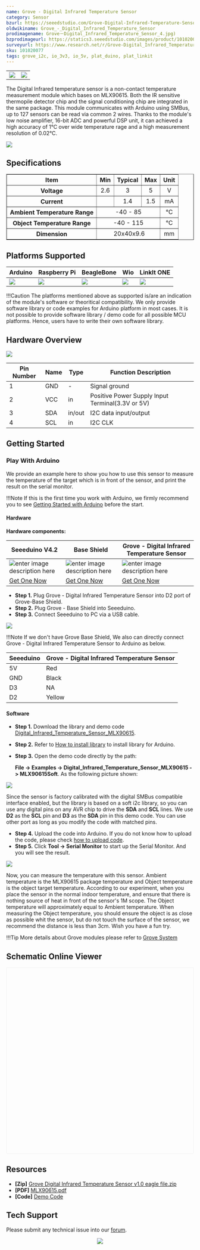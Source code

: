 ```yaml
---
name: Grove - Digital Infrared Temperature Sensor
category: Sensor
bzurl: https://seeedstudio.com/Grove-Digital-Infrared-Temperature-Sensor-p-2385.html
oldwikiname: Grove_-_Digital_Infrared_Temperature_Sensor
prodimagename: Grove－Digital_Infrared_Temperature_Sensor_4.jpg)
bzprodimageurl: https://statics3.seeedstudio.com/images/product/101020077 1.jpg
surveyurl: https://www.research.net/r/Grove-Digital_Infrared_Temperature_Sensor
sku: 101020077
tags: grove_i2c, io_3v3, io_5v, plat_duino, plat_linkit
---
```


<table>
    <tr>
        <td><img src="https://files.seeedstudio.com/wiki/Grove-Digital_Infrared_Temperature_Sensor/img/Grove－Digital_Infrared_Temperature_Sensor_1.jpg"></td>
        <td><img src="https://files.seeedstudio.com/wiki/Grove-Digital_Infrared_Temperature_Sensor/img/Grove－Digital_Infrared_Temperature_Sensor_2.jpg"></td>
    </tr>
</table>

The Digital Infrared temperature sensor is a non-contact temperature measurement module which bases on MLX90615. Both the IR sensitive thermopile detector chip and the signal conditioning chip are integrated in the same package. This module communicates with Arduino using SMBus, up to 127 sensors can be read via common 2 wires. Thanks to the module's low noise amplifier, 16-bit ADC and powerful DSP unit, it can achieved a high accuracy of 1℃ over wide temperature rage and a high measurement resolution of 0.02℃.

[![](https://files.seeedstudio.com/wiki/common/Get_One_Now_Banner.png)](https://www.seeedstudio.com/Grove-Digital-Infrared-Temperature-Sensor-p-2385.html)

Specifications
-------------

<table border="1" cellspacing="0" width="50%">
<tr>
<th>
Item
</th>
<th>
Min
</th>
<th>
Typical
</th>
<th>
Max
</th>
<th>
Unit
</th>
</tr>
<tr align="center">
<th scope="row">
Voltage
</th>
<td>
2.6
</td>
<td>
3
</td>
<td>
5
</td>
<td>
V
</td>
</tr>
<tr align="center">
<th scope="row">
Current
</th>
<td>
</td>
<td>
1.4
</td>
<td>
1.5
</td>
<td>
mA
</td>
</tr>
<tr align="center">
<th scope="row">
Ambient Temperature Range
</th>
<td colspan="3">
-40 - 85
</td>
<td>
℃
</td>
</tr>
<tr align="center">
<th scope="row">
Object Temperature Range
</th>
<td colspan="3">
-40 - 115
</td>
<td>
℃
</td>
</tr>
<tr align="center">
<th scope="row">
Dimension
</th>
<td colspan="3">
 20x40x9.6
</td>
<td>
mm
</td>
</tr>
</table>

Platforms Supported
-------------------

| Arduino                                                                                             | Raspberry Pi                                                                                             | BeagleBone                                                                                      | Wio                                                                                               | LinkIt ONE                                                                                         |
|-----------------------------------------------------------------------------------------------------|----------------------------------------------------------------------------------------------------------|-------------------------------------------------------------------------------------------------|---------------------------------------------------------------------------------------------------|----------------------------------------------------------------------------------------------------|
| ![](https://files.seeedstudio.com/wiki/wiki_english/docs/images/arduino_logo.jpg) | ![](https://files.seeedstudio.com/wiki/wiki_english/docs/images/raspberry_pi_logo_n.jpg) | ![](https://files.seeedstudio.com/wiki/wiki_english/docs/images/bbg_logo_n.jpg) | ![](https://files.seeedstudio.com/wiki/wiki_english/docs/images/wio_logo_n.jpg) | ![](https://files.seeedstudio.com/wiki/wiki_english/docs/images/linkit_logo.jpg) |

!!!Caution
    The platforms mentioned above as supported is/are an indication of the module's software or theoritical compatibility. We only provide software library or code examples for Arduino platform in most cases. It is not possible to provide software library / demo code for all possible MCU platforms. Hence, users have to write their own software library.



Hardware Overview
------------------

![](https://files.seeedstudio.com/wiki/Grove-Digital_Infrared_Temperature_Sensor/img/Grove－Digital_Infrared_Temperature_Sensor_4.jpg)

| Pin Number | Name | Type   | Function Description                             |
|------------|------|--------|--------------------------------------------------|
| 1          | GND  | -      | Signal ground                                    |
| 2          | VCC  | in     | Positive Power Supply Input Terminal(3.3V or 5V) |
| 3          | SDA  | in/out | I2C data input/output                            |
| 4          | SCL  | in     | I2C CLK                                          |



## Getting Started

### Play With Arduino

We provide an example here to show you how to use this sensor to measure the temperature of the target which is in front of the sensor, and print the result on the serial monitor.

!!!Note
    If this is the first time you work with Arduino, we firmly recommend you to see [Getting Started with Arduino](https://wiki.seeedstudio.com/Getting_Started_with_Arduino/) before the start.

#### Hardware

**Hardware components:**

| Seeeduino V4.2 | Base Shield|  Grove - Digital Infrared Temperature Sensor |
|--------------|-------------|-----------------|
|![enter image description here](https://files.seeedstudio.com/wiki/Grove_Light_Sensor/images/gs_1.jpg)|![enter image description here](https://files.seeedstudio.com/wiki/Grove_Light_Sensor/images/gs_4.jpg)|![enter image description here](https://files.seeedstudio.com/wiki/Grove-Digital_Infrared_Temperature_Sensor/img/thumbnail.jpg)|
|[Get One Now](https://www.seeedstudio.com/Seeeduino-V4.2-p-2517.html)|[Get One Now](https://www.seeedstudio.com/Base-Shield-V2-p-1378.html)|[Get One Now](https://www.seeedstudio.com/Grove-Digital-Infrared-Temperature-Sensor-p-2385.html)|

- **Step 1.** Plug Grove - Digital Infrared Temperature Sensor into D2 port of Grove-Base Shield.
- **Step 2.** Plug Grove - Base Shield into Seeeduino.
- **Step 3.** Connect Seeeduino to PC via a USB cable.


![](https://files.seeedstudio.com/wiki/Grove-Digital_Infrared_Temperature_Sensor/img/connection.JPG)


!!!Note
	If we don't have Grove Base Shield, We also can directly connect Grove - Digital Infrared Temperature Sensor to Arduino as below.

| Seeeduino       | Grove - Digital Infrared Temperature Sensor |
|---------------|-------------------------|
| 5V           | Red                     |
| GND           | Black                   |
| D3           | NA                   |
| D2            | Yellow                  |

#### Software


- **Step 1.** Download the library and demo code [Digital_Infrared_Temperature_Sensor_MLX90615](https://github.com/Seeed-Studio/Digital_Infrared_Temperature_Sensor_MLX90615).
- **Step 2.** Refer to [How to install library](https://wiki.seeedstudio.com/How_to_install_Arduino_Library) to install library for Arduino.
- **Step 3.** Open the demo code directly by the path:

  **File -> Examples -> Digital_Infrared_Temperature_Sensor_MLX90615 -> MLX90615Soft**. As the following picture shown:

![](https://files.seeedstudio.com/wiki/Grove-Digital_Infrared_Temperature_Sensor/img/example.png)

Since the sensor is factory calibrated with the digital SMBus compatible interface enabled, but the library is based on a soft i2c library, so you can use any digital pins on any AVR chip to drive the **SDA** and **SCL** lines. We use **D2** as the **SCL** pin and **D3** as the **SDA** pin in this demo code. You can use other port as long as you modify the code with matched pins.

- **Step 4.** Upload the code into Arduino. If you do not know how to upload the code, please check [how to upload code](https://wiki.seeedstudio.com/Upload_Code/).
- **Step 5.** Click **Tool -> Serial Monitor** to start up the Serial Monitor. And you will see the result.


![](https://files.seeedstudio.com/wiki/Grove-Digital_Infrared_Temperature_Sensor/img/Digital_Infrared_Temperature_Sensor_Serial_Monitor.jpg)


Now, you can measure the temperature with this sensor. Ambient temperature is the MLX90615 package temperature and Object temperature is the object target temperature. According to our experiment, when you place the sensor in the normal indoor temperature, and ensure that there is nothing source of heat in front of the sensor's 1M scope. The Object temperature will approximately equal to Ambient temperature. When measuring the Object temperature, you should ensure the object is as close as possible whit the sensor, but do not touch the surface of the sensor, we recommend the distance is less than 3cm. Wish you have a fun try.

!!!Tip
    More details about Grove modules please refer to [Grove System](https://wiki.seeedstudio.com/Grove_System/)


## Schematic Online Viewer

<div class="altium-ecad-viewer" data-project-src="https://files.seeedstudio.com/wiki/Grove-Digital_Infrared_Temperature_Sensor/res/Grove_Digital_Infrared_Temperature_Sensor_v1.0_eagle_file.zip" style="border-radius: 0px 0px 4px 4px; height: 500px; border-style: solid; border-width: 1px; border-color: rgb(241, 241, 241); overflow: hidden; max-width: 1280px; max-height: 700px; box-sizing: border-box;" />
</div>


Resources
--------

- **[Zip]** [Grove Digital Infrared Temperature Sensor v1.0 eagle file.zip](https://files.seeedstudio.com/wiki/Grove-Digital_Infrared_Temperature_Sensor/res/Grove_Digital_Infrared_Temperature_Sensor_v1.0_eagle_file.zip)
- **[PDF]** [MLX90615.pdf](https://files.seeedstudio.com/wiki/Grove-Digital_Infrared_Temperature_Sensor/res/MLX90615.pdf "File:MLX90615.pdf")
- **[Code]** [Demo Code](https://github.com/Seeed-Studio/Digital_Infrared_Temperature_Sensor_MLX90615)

<!-- This Markdown file was created from https://www.seeedstudio.com/wiki/Grove_-_Digital_Infrared_Temperature_Sensor -->

## Tech Support
Please submit any technical issue into our [forum](https://forum.seeedstudio.com/).
<br /><p style="text-align:center"><a href="https://www.seeedstudio.com/act-4.html?utm_source=wiki&utm_medium=wikibanner&utm_campaign=newproducts" target="_blank"><img src="https://files.seeedstudio.com/wiki/Wiki_Banner/new_product.jpg" /></a></p>